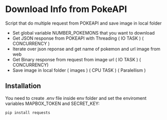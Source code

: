 # Download Info from PokeAPI

Script that do multiple request from POKEAPI and save image in local folder

- Set global variable NUMBER_POKEMONS that you want to download
- Get JSON response from POKEAPI with Threading ( IO TASK ) ( CONCURRENCY )
- Iterate over json reponse and get name of pokemon and url image from web
- Get Binary response from request from image url ( IO TASK ) ( CONCURRENCY)
- Save image in local folder ( images ) ( CPU TASK ) ( Paralellism )

## Installation

You need to create .env file inside env folder and set the enviroment variables MAPBOX_TOKEN and SECRET_KEY:

```env
pip install requests
```

